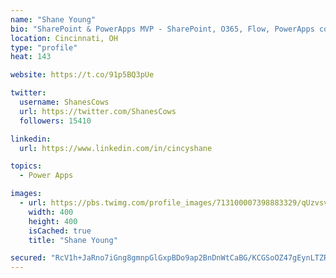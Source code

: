 ```yaml
---
name: "Shane Young"
bio: "SharePoint & PowerApps MVP - SharePoint, O365, Flow, PowerApps consulting? @PowerApps911 | Pure Snark? You found it."
location: Cincinnati, OH
type: "profile"
heat: 143

website: https://t.co/91p5BQ3pUe

twitter:
  username: ShanesCows
  url: https://twitter.com/ShanesCows
  followers: 15410

linkedin:
  url: https://www.linkedin.com/in/cincyshane

topics:
  - Power Apps

images:
  - url: https://pbs.twimg.com/profile_images/713100007398883329/qUzvsvQ3_400x400.jpg
    width: 400
    height: 400
    isCached: true
    title: "Shane Young"

secured: "RcV1h+JaRno7iGng8gmnpGlGxpBDo9ap2BnDnWtCaBG/KCGSoOZ47gEynLTZR4fG0kxVZioxGy6fLqqnSlzN1Fs7gduy16759Gn6XMj+H3DeJ1uE5Tm06USexhczfEKK4mhVjkt7aqKq9krVbq6IKq++OBAbCG8ve0z+g0EXBpRWZGbGLa2aNku1f2DkWfFfAt29G0i0/T06vA7LXI2QilkOWiIA3Me2cGRcuHIURW+/DtdvtpDkB60BMkxNFP8ch0zdoGIWlzGzi/dpkpHS4Ilw8F7e4ZMbw7g6x2yh9vQ91aiSDWdh6OGGNGU/ckoWFOgZBhleZ24asgPg/Q3hgU4xluuKOB2Pk9hRuKtxA5MTS6QnIJhlZhLgpvfRB42ggI9Bl0+viueTM5KIGH5R1hbbSi8XCycGwaX/fc7d6t4=;40niqiIAHwkG34GoIPKlpQ=="
---
```


